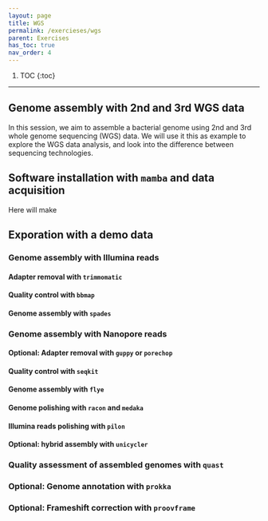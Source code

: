 ```yaml
---
layout: page
title: WGS
permalink: /exercieses/wgs
parent: Exercises
has_toc: true
nav_order: 4
---
```


1. TOC
{:toc}

---
## Genome assembly with 2nd and 3rd WGS data

In this session, we aim to assemble a bacterial genome using 2nd and 3rd whole genome sequencing (WGS) data. 
We will use it this as example to explore the WGS data analysis, and look into the difference between sequencing technologies.

## Software installation with `mamba` and data acquisition

Here will make 

## Exporation with a demo data

### Genome assembly with Illumina reads

#### Adapter removal with `trimmomatic`

#### Quality control with `bbmap`

#### Genome assembly with `spades`  

### Genome assembly with Nanopore reads

#### Optional: Adapter removal with `guppy` or `porechop`

#### Quality control with `seqkit`

#### Genome assembly with `flye`

#### Genome polishing with `racon` and `medaka`

#### Illumina reads polishing with `pilon`

#### Optional: hybrid assembly with `unicycler`

### Quality assessment of assembled genomes with `quast`

### Optional: Genome annotation with `prokka`

### Optional: Frameshift correction with `proovframe`



